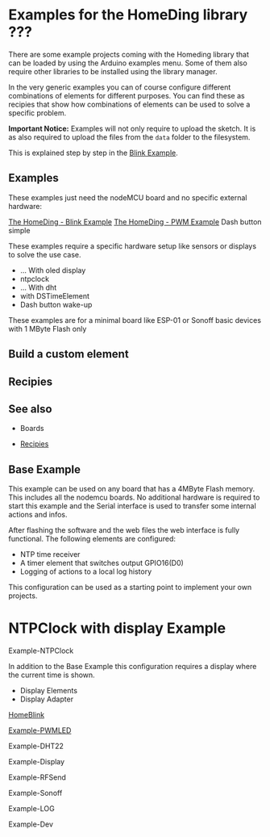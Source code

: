 # Examples for the HomeDing library ???

There are some example projects coming with the Homeding library that can be loaded by using the Arduino examples menu. Some of them also require other libraries to be installed using the library manager.

In the very generic examples you can of course configure different combinations of elements for different purposes. You can find these as recipies that show how combinations of elements can be used to solve a specific problem.

**Important Notice:** Examples will not only require to upload the sketch. It is as also required to upload the files from the `data` folder to the filesystem.

This is explained step by step in the [Blink Example](exampleblink).

## Examples

These examples just need the nodeMCU board and no specific external hardware:

[The HomeDing - Blink Example](exampleblink)
[The HomeDing - PWM Example](examplepwm)
Dash button simple

These examples require a specific hardware setup like sensors or displays to solve the use case.

* ... With oled display
* ntpclock
* ... With dht
* with DSTimeElement
* Dash button wake-up

These examples are for a minimal board like ESP-01 or Sonoff basic devices with 1 MByte Flash only

##  Build a custom element

## Recipies



## See also

* Boards

* [Recipies](recipies)


## Base Example

This example can be used on any board that has a 4MByte Flash memory. This includes all the nodemcu boards.
No additional hardware is required to start this example and the Serial interface is used to transfer some internal actions and infos.

After flashing the software and the web files the web interface is fully functional. The following elements are configured:

* NTP time receiver
* A timer element that switches output GPIO16(D0)
* Logging of actions to a local log history

This configuration can be used as a starting point to implement your own projects.


# NTPClock with display Example

Example-NTPClock

In addition to the Base Example this configuration requires a display where the current time is shown.

+ Display Elements
+ Display Adapter


[HomeBlink](Example-HomeBlink)

[Example-PWMLED](Example-PWMLED)

Example-DHT22

Example-Display

Example-RFSend

Example-Sonoff

Example-LOG

Example-Dev